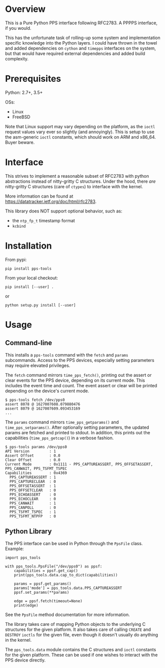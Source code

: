 # Overview
This is a Pure Python PPS interface following RFC2783. A PPPPS interface,
if you would.

This has the unfortunate task of rolling-up some system and implementation
specific knowledge into the Python layers. I could have thrown in the towel and
added dependencies on `cython` and `timepps` interfaces on the system, but that
would have required external dependencies and added build complexity.

# Prerequisites
Python: 2.7+, 3.5+

OSs:
* Linux
* FreeBSD

Note that Linux support may vary depending on the platform, as the `ioctl`
request values vary ever so slightly (and annoyingly). This is setup to use
the asm-generic `ioctl` constants, which should work on ARM and x86\_64. Buyer
beware.

# Interface
This strives to implement a reasonable subset of RFC2783 with python
abstractions instead of nitty-gritty C structures. Under the hood, there _are_
nitty-gritty C structures (care of `ctypes`) to interface with the kernel.

More information can be found at https://datatracker.ietf.org/doc/html/rfc2783.

This library does NOT support optional behavior, such as:
* the `ntp_fp_t` timestamp format
* `kcbind`

# Installation
From pypi:
```
pip install pps-tools
```

From your local checkout:
```
pip install [--user] .
```

or

```
python setup.py install [--user]
```

# Usage

## Command-line
This installs a `pps-tools` command with the `fetch` and `params` subcommands.
Access to the PPS devices, especially setting parameters may require elevated
privileges.

The `fetch` command mirrors `time_pps_fetch()`, printing out the assert or
clear events for the PPS device, depending on its current mode. This includes
the event time and count. The event assert or clear will be printed depending
on the device's current mode.

```
$ pps-tools fetch /dev/pps0
assert 8078 @ 1627007608.079880476
assert 8079 @ 1627007609.093453169
...
```

The `params` command mirrors `time_pps_getparams()` and `time_pps_setparams()`.
After optionally setting parameters, the updated params are fetched and printed
to stdout. In addition, this prints out the capabilities (`time_pps_getcap()`)
in a verbose fashion.

```
$ pps-tools params /dev/pps0
API Version         : 1
Assert Offset       : 0.0
Clear Offset        : 0.0
Current Mode        : 0x1111 - PPS_CAPTUREASSERT, PPS_OFFSETASSERT, PPS_CANWAIT, PPS_TSFMT_TSPEC
Capabilities        : 0x4369
  PPS_CAPTUREASSERT : 1
  PPS_CAPTURECLEAR  : 0
  PPS_OFFSETASSERT  : 1
  PPS_OFFSETCLEAR   : 0
  PPS_ECHOASSERT    : 0
  PPS_ECHOCLEAR     : 0
  PPS_CANWAIT       : 1
  PPS_CANPOLL       : 0
  PPS_TSFMT_TSPEC   : 1
  PPS_TSFMT_NTPFP   : 0
```

## Python Library
The PPS interface can be used in Python through the `PpsFile` class. Example:
```
import pps_tools

with pps_tools.PpsFile("/dev/pps0") as ppsf:
    capabilities = ppsf.get_cap()
    print(pps_tools.data.cap_to_dict(capabilities))

    params = ppsf.get_params()
    params['mode'] = pps_tools.data.PPS_CAPTUREASSERT
    ppsf.set_params(**params)

    edge = ppsf.fetch(timeout=None)
    print(edge)
```

See the `PpsFile` method documentation for more information.

The library takes care of mapping Python objects to the underlying C structures
for the given platform. It also takes care of calling `CREATE` and `DESTROY`
`ioctls` for the given file, even though it doesn't usually do anything in the
kernel.

The `pps_tools.data` module contains the C structures and `ioctl` constants for
the given platform. These can be used if one wishes to interact with the PPS
device directly.
